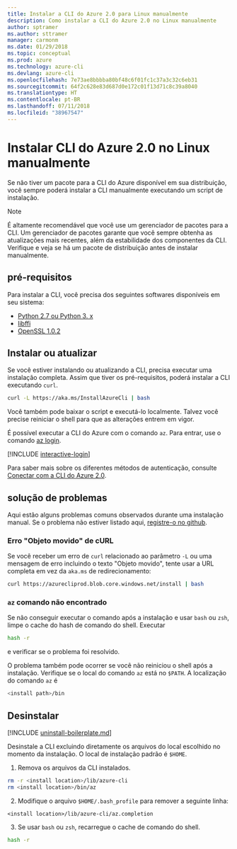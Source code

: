 ```yaml
---
title: Instalar a CLI do Azure 2.0 para Linux manualmente
description: Como instalar a CLI do Azure 2.0 no Linux manualmente
author: sptramer
ms.author: sttramer
manager: carmonm
ms.date: 01/29/2018
ms.topic: conceptual
ms.prod: azure
ms.technology: azure-cli
ms.devlang: azure-cli
ms.openlocfilehash: 7e73ae8bbbba80bf48c6f01fc1c37a3c32c6eb31
ms.sourcegitcommit: 64f2c628e83d687d0e172c01f13d71c8c39a8040
ms.translationtype: HT
ms.contentlocale: pt-BR
ms.lasthandoff: 07/11/2018
ms.locfileid: "38967547"
---
```

# <a name="install-azure-cli-20-on-linux-manually"></a>Instalar CLI do Azure 2.0 no Linux manualmente

Se não tiver um pacote para a CLI do Azure disponível em sua distribuição, você sempre poderá instalar a CLI manualmente executando um script de instalação.

> [!NOTE]
> É altamente recomendável que você use um gerenciador de pacotes para a CLI. Um gerenciador de pacotes garante que você sempre obtenha as atualizações mais recentes, além da estabilidade dos componentes da CLI. Verifique e veja se há um pacote de distribuição antes de instalar manualmente.

## <a name="prerequisites"></a>pré-requisitos

Para instalar a CLI, você precisa dos seguintes softwares disponíveis em seu sistema:

* [Python 2.7 ou Python 3. x](https://www.python.org/downloads/)
* [libffi](https://sourceware.org/libffi/)
* [OpenSSL 1.0.2](https://www.openssl.org/source/)

## <a name="install-or-update"></a>Instalar ou atualizar

Se você estiver instalando ou atualizando a CLI, precisa executar uma instalação completa. Assim que tiver os pré-requisitos, poderá instalar a CLI executando `curl`.

```bash
curl -L https://aka.ms/InstallAzureCli | bash
```

Você também pode baixar o script e executá-lo localmente. Talvez você precise reiniciar o shell para que as alterações entrem em vigor.

É possível executar a CLI do Azure com o comando `az`. Para entrar, use o comando [az login](/cli/azure/reference-index#az-login).

[!INCLUDE [interactive-login](includes/interactive-login.md)]

Para saber mais sobre os diferentes métodos de autenticação, consulte [Conectar com a CLI do Azure 2.0](authenticate-azure-cli.md).

## <a name="troubleshooting"></a>solução de problemas

Aqui estão alguns problemas comuns observados durante uma instalação manual. Se o problema não estiver listado aqui, [registre-o no github](https://github.com/Azure/azure-cli/issues).

### <a name="curl-object-moved-error"></a>Erro "Objeto movido" de cURL

Se você receber um erro de `curl` relacionado ao parâmetro `-L` ou uma mensagem de erro incluindo o texto "Objeto movido", tente usar a URL completa em vez da `aka.ms` de redirecionamento:

```bash
curl https://azurecliprod.blob.core.windows.net/install | bash
```

### <a name="az-command-not-found"></a>`az` comando não encontrado

Se não conseguir executar o comando após a instalação e usar `bash` ou `zsh`, limpe o cache do hash de comando do shell. Executar

```bash
hash -r
```

e verificar se o problema foi resolvido.

O problema também pode ocorrer se você não reiniciou o shell após a instalação. Verifique se o local do comando `az` está no `$PATH`. A localização do comando `az` é

```bash
<install path>/bin
```

## <a name="uninstall"></a>Desinstalar

[!INCLUDE [uninstall-boilerplate.md](includes/uninstall-boilerplate.md)]

Desinstale a CLI excluindo diretamente os arquivos do local escolhido no momento da instalação. O local de instalação padrão é `$HOME`.

1. Remova os arquivos da CLI instalados.

  ```bash
  rm -r <install location>/lib/azure-cli
  rm <install location>/bin/az
  ```

2. Modifique o arquivo `$HOME/.bash_profile` para remover a seguinte linha:

  ```text
  <install location>/lib/azure-cli/az.completion
  ```

3. Se usar `bash` ou `zsh`, recarregue o cache de comando do shell.

  ```bash
  hash -r
  ```
